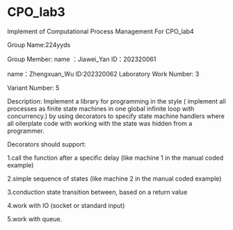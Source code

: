 # CPO_lab3
Implement of Computational Process Management For CPO_lab4

Group Name:224yyds

Group Member:
name ：Jiawei_Yan 
ID：202320061 

name：Zhengxuan_Wu
ID:202320062
Laboratory Work Number: 3

Variant Number: 5

Description:
Implement a library for programming in the style ( implement all processes as finite state machines in one global infinite loop with concurrency.) by using decorators to specify state machine handlers where all oilerplate code with working with the state was hidden from a programmer. 

Decorators should support:

1.call the function after a specific delay (like machine 1 in the manual coded example)

2.simple sequence of states (like machine 2 in the manual coded example)    

3.conduction state transition between, based on a return value

4.work with IO (socket or standard input)

5.work with queue.
